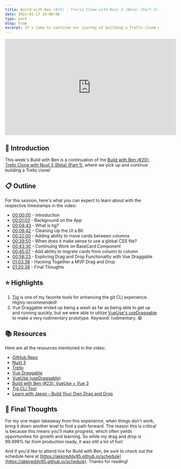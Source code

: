 ```yaml
---
title: Build with Ben (#25) - Trello Clone with Nuxt 3 (Beta) (Part 2) Overview
date: 2022-01-17 10:00:00
type: post
blog: true
excerpt: It's time to continue our journey of building a Trello clone with Nuxt 3 beta!
---
```


<iframe width="560" height="315" src="https://www.youtube.com/embed/dAGhttffPB8" title="YouTube video player" frameborder="0" allow="accelerometer; autoplay; clipboard-write; encrypted-media; gyroscope; picture-in-picture" allowfullscreen></iframe>

## 👋 Introduction

This week's Build with Ben is a continuation of the [Build with Ben (#20): Trello Clone with Nuxt 3 (Beta) (Part 1)](https://www.youtube.com/watch?v=jG9AamyzRuw), where we pick up and continue building a Trello clone!

## 📋 Outline

For this session, here's what you can expect to learn about with the respective timestamps in the video:

- [00:00:00](https://www.youtube.com/watch?v=dAGhttffPB8&t=0s) - Introduction
- [00:01:03](https://www.youtube.com/watch?v=dAGhttffPB8&t=63s) - Background on the App
- [00:04:43](https://www.youtube.com/watch?v=dAGhttffPB8&t=283s) - What is tig?
- [00:08:42](https://www.youtube.com/watch?v=dAGhttffPB8&t=522s) - Cleaning Up the UI a Bit
- [00:22:00](https://www.youtube.com/watch?v=dAGhttffPB8&t=1320s) - Adding ability to move cards between columns
- [00:39:50](https://www.youtube.com/watch?v=dAGhttffPB8&t=2390s) - When does it make sense to use a global CSS file?
- [00:43:30](https://www.youtube.com/watch?v=dAGhttffPB8&t=2610s) - Continuing Work on BaseCard Component
- [00:45:07](https://www.youtube.com/watch?v=dAGhttffPB8&t=2707s) - Add ability to migrate cards from column to column
- [00:58:23](https://www.youtube.com/watch?v=dAGhttffPB8&t=3503s) - Exploring Drag and Drop Functionality with Vue Draggable
- [01:03:38](https://www.youtube.com/watch?v=dAGhttffPB8&t=3818s) - Hacking Together a MVP Drag and Drop
- [01:20:38](https://www.youtube.com/watch?v=dAGhttffPB8&t=4838s) - Final Thoughts

## ⭐ Highlights

1. [Tig](https://jonas.github.io/tig/) is one of my favorite tools for enhancing the git CLI experience. Highly recommended!
2. Vue Draggable ended up being a wash as far as being able to get up and running quickly, but we were able to utilize [VueUse's useDraggable](https://vueuse.org/core/useDraggable/) to make a very rudimentary prototype. Keyword: rudimentary. 😅

## 📚 Resources

Here are all the resources mentioned in the video:

- [GitHub Repo](https://github.com/Akkireddy/nuxt-3-trello-mvp)
- [Nuxt 3](https://v3.nuxtjs.org/)
- [Trello](https://trello.com/)
- [Vue Draggable](https://github.com/SortableJS/Vue.Draggable)
- [VueUse (useDraggable)](https://vueuse.org/core/useDraggable/)
- [Build with Ben (#23): VueUse + Vue 3](https://www.youtube.com/watch?v=2yMlzQsH6F8)
- [Tig CLI Tool](https://jonas.github.io/tig/)
- [Learn with Jason - Build Your Own Drag and Drop](https://www.learnwithjason.dev/build-a-no-framework-javascript-drag-n-drop)

## 🤔 Final Thoughts

For my one major takeaway from this experience, when things don't work, bring it down another level to find a path forward. The reason this is critical is because this means you'll make progress, which often yields opportunities for growth and learning. So while my drag and drop is 99.999% far from production ready, it was still a lot of fun!

And if you'd like to attend live for Build with Ben, be sure to check out the schedule here at [https://akkireddy95.github.io/schedule](https://akkireddy95.github.io/schedule). Thanks for reading!
